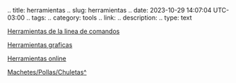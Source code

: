 .. title: herramientas
.. slug: herramientas
.. date: 2023-10-29 14:07:04 UTC-03:00
.. tags: 
.. category: tools
.. link: 
.. description: 
.. type: text


[Herramientas de la linea de comandos](link://slug/herramientas-de-la-linea-de-comandos)

[Herramientas graficas](link://slug/herramientas-graficas)

[Herramientas online](link://slug/herramientas-online)

[Machetes/Pollas/Chuletas](https://ak.saxa.xyz/borradores/machetes)[^](https://dictionary.cambridge.org/dictionary/english-spanish/cheat-sheet)
